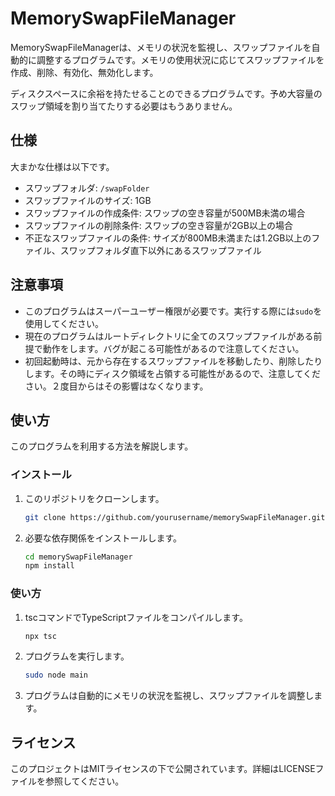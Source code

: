# MemorySwapFileManager
MemorySwapFileManagerは、メモリの状況を監視し、スワップファイルを自動的に調整するプログラムです。メモリの使用状況に応じてスワップファイルを作成、削除、有効化、無効化します。

ディスクスペースに余裕を持たせることのできるプログラムです。予め大容量のスワップ領域を割り当てたりする必要はもうありません。

## 仕様
大まかな仕様は以下です。
- スワップフォルダ: `/swapFolder`
- スワップファイルのサイズ: 1GB
- スワップファイルの作成条件: スワップの空き容量が500MB未満の場合
- スワップファイルの削除条件: スワップの空き容量が2GB以上の場合
- 不正なスワップファイルの条件: サイズが800MB未満または1.2GB以上のファイル、スワップフォルダ直下以外にあるスワップファイル

## 注意事項
- このプログラムはスーパーユーザー権限が必要です。実行する際には`sudo`を使用してください。
- 現在のプログラムはルートディレクトリに全てのスワップファイルがある前提で動作をします。バグが起こる可能性があるので注意してください。
- 初回起動時は、元から存在するスワップファイルを移動したり、削除したりします。その時にディスク領域を占領する可能性があるので、注意してください。２度目からはその影響はなくなります。

## 使い方
このプログラムを利用する方法を解説します。

### インストール
1. このリポジトリをクローンします。
    ```sh
    git clone https://github.com/yourusername/memorySwapFileManager.git
    ```
2. 必要な依存関係をインストールします。
    ```sh
    cd memorySwapFileManager
    npm install
    ```

### 使い方
1. tscコマンドでTypeScriptファイルをコンパイルします。
    ```sh
    npx tsc
    ```

2. プログラムを実行します。
    ```sh
    sudo node main
    ```

3. プログラムは自動的にメモリの状況を監視し、スワップファイルを調整します。

## ライセンス
このプロジェクトはMITライセンスの下で公開されています。詳細はLICENSEファイルを参照してください。
